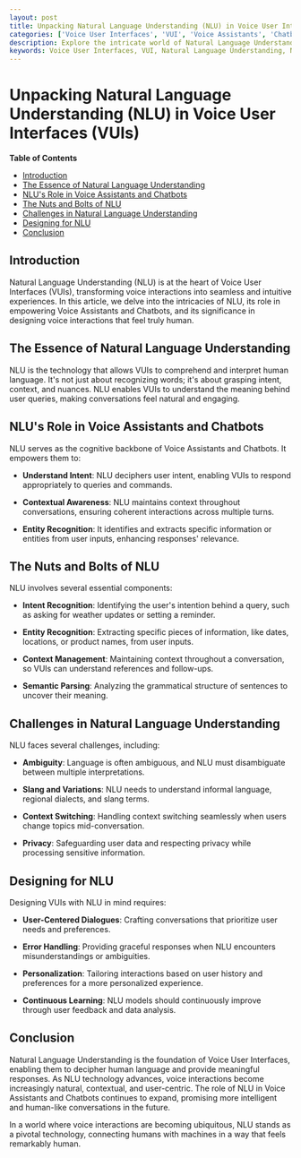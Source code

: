 ```yaml
---
layout: post
title: Unpacking Natural Language Understanding (NLU) in Voice User Interfaces (VUIs)
categories: ['Voice User Interfaces', 'VUI', 'Voice Assistants', 'Chatbots', 'Natural Language Understanding', 'Design']
description: Explore the intricate world of Natural Language Understanding (NLU) in Voice User Interfaces, how it empowers Voice Assistants and Chatbots, and its pivotal role in designing intuitive voice interactions.
keywords: Voice User Interfaces, VUI, Natural Language Understanding, NLU, Voice Assistants, Chatbots, Voice Interaction, Conversational AI
---
```

# Unpacking Natural Language Understanding (NLU) in Voice User Interfaces (VUIs)

**Table of Contents**

- [Introduction](#introduction)
- [The Essence of Natural Language Understanding](#the-essence-of-natural-language-understanding)
- [NLU's Role in Voice Assistants and Chatbots](#nlus-role-in-voice-assistants-and-chatbots)
- [The Nuts and Bolts of NLU](#the-nuts-and-bolts-of-nlu)
- [Challenges in Natural Language Understanding](#challenges-in-natural-language-understanding)
- [Designing for NLU](#designing-for-nlu)
- [Conclusion](#conclusion)

## Introduction

Natural Language Understanding (NLU) is at the heart of Voice User Interfaces (VUIs), transforming voice interactions into seamless and intuitive experiences. In this article, we delve into the intricacies of NLU, its role in empowering Voice Assistants and Chatbots, and its significance in designing voice interactions that feel truly human.

## The Essence of Natural Language Understanding

NLU is the technology that allows VUIs to comprehend and interpret human language. It's not just about recognizing words; it's about grasping intent, context, and nuances. NLU enables VUIs to understand the meaning behind user queries, making conversations feel natural and engaging.

## NLU's Role in Voice Assistants and Chatbots

NLU serves as the cognitive backbone of Voice Assistants and Chatbots. It empowers them to:

- **Understand Intent**: NLU deciphers user intent, enabling VUIs to respond appropriately to queries and commands.

- **Contextual Awareness**: NLU maintains context throughout conversations, ensuring coherent interactions across multiple turns.

- **Entity Recognition**: It identifies and extracts specific information or entities from user inputs, enhancing responses' relevance.

## The Nuts and Bolts of NLU

NLU involves several essential components:

- **Intent Recognition**: Identifying the user's intention behind a query, such as asking for weather updates or setting a reminder.

- **Entity Recognition**: Extracting specific pieces of information, like dates, locations, or product names, from user inputs.

- **Context Management**: Maintaining context throughout a conversation, so VUIs can understand references and follow-ups.

- **Semantic Parsing**: Analyzing the grammatical structure of sentences to uncover their meaning.

## Challenges in Natural Language Understanding

NLU faces several challenges, including:

- **Ambiguity**: Language is often ambiguous, and NLU must disambiguate between multiple interpretations.

- **Slang and Variations**: NLU needs to understand informal language, regional dialects, and slang terms.

- **Context Switching**: Handling context switching seamlessly when users change topics mid-conversation.

- **Privacy**: Safeguarding user data and respecting privacy while processing sensitive information.

## Designing for NLU

Designing VUIs with NLU in mind requires:

- **User-Centered Dialogues**: Crafting conversations that prioritize user needs and preferences.

- **Error Handling**: Providing graceful responses when NLU encounters misunderstandings or ambiguities.

- **Personalization**: Tailoring interactions based on user history and preferences for a more personalized experience.

- **Continuous Learning**: NLU models should continuously improve through user feedback and data analysis.

## Conclusion

Natural Language Understanding is the foundation of Voice User Interfaces, enabling them to decipher human language and provide meaningful responses. As NLU technology advances, voice interactions become increasingly natural, contextual, and user-centric. The role of NLU in Voice Assistants and Chatbots continues to expand, promising more intelligent and human-like conversations in the future.

In a world where voice interactions are becoming ubiquitous, NLU stands as a pivotal technology, connecting humans with machines in a way that feels remarkably human.
